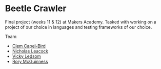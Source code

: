 # Beetle Crawler


Final project (weeks 11 & 12) at Makers Academy. Tasked with working on a project of our choice in languages and testing frameworks of our choice.

Team:
- [Clem Capel-Bird](https://github.com/ClemCB)
- [Nicholas Leacock](https://github.com/marudine)
- [Vicky Ledsom](https://github.com/ledleds)
- [Rory McGuinness](https://github.com/rorymcgit)

